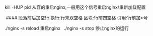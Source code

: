 kill -HUP pid 从容的重启nginx,一般用这个信号重启nginx/重新加载配置

 #### 段落前后加空行 换行:行末双空格 区块:行前四空格 引用:行前加>号
 
./nginx -s reload 重启nginx  
./nginx -s stop 停止nginx的运行
